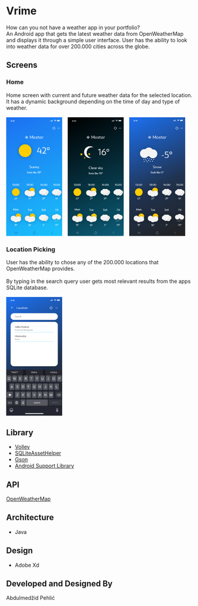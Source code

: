 # Vrime
How can you not have a weather app in your portfolio?<br/>
An Android app that gets the latest weather data from OpenWeatherMap and displays it through a simple user interface.
User has the ability to look into weather data for over 200.000 cities across the globe.

## Screens

### Home
Home screen with current and future weather data for the selected location. It has a dynamic background depending on the time of day and type of weather.
<br/><br/>
<img src="./app/sampledata/home.png" width="30%" height="30%">
&ensp;
<img src="./app/sampledata/home_night.png" width="30%" height="30%">
&ensp;
<img src="./app/sampledata/home_cloudy.png" width="30%" height="30%">

### Location Picking
User has the ability to chose any of the 200.000 locations that OpenWeatherMap provides.<br/>  
By typing in the search query user gets most relevant results from the apps SQLite database.
<br/><br/>
<img src="./app/sampledata/location.png" width="30%" height="30%">

## Library
* [Volley](https://github.com/google/volley)
* [SQLiteAssetHelper](https://github.com/jgilfelt/android-sqlite-asset-helper)
* [Gson](https://github.com/google/gson/)
* [Android Support Library](https://developer.android.com/topic/libraries/support-library/)

## API
[OpenWeatherMap](https://openweathermap.org/)

## Architecture
* Java

## Design
* Adobe Xd

## Developed and Designed By
Abdulmedžid Pehlić
